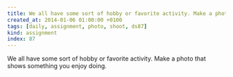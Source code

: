 ```yaml
---
title: We all have some sort of hobby or favorite activity. Make a photo that shows something you enjoy doing.
created_at: 2014-01-06 01:00:00 +0100
tags: [daily, assignment, photo, shoot, ds87]
kind: assignment
index: 87
---
```


We all have some sort of hobby or favorite activity. Make a photo that shows something you enjoy doing.
